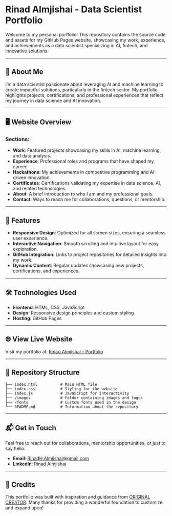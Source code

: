 # Rinad Almjishai - Data Scientist Portfolio

Welcome to my personal portfolio! This repository contains the source code and assets for my GitHub Pages website, showcasing my work, experience, and achievements as a data scientist specializing in AI, fintech, and innovative solutions.

---

## 🌟 **About Me**
I’m a data scientist passionate about leveraging AI and machine learning to create impactful solutions, particularly in the fintech sector. My portfolio highlights projects, certifications, and professional experiences that reflect my journey in data science and AI innovation.

---

## 🖥️ **Website Overview**
### **Sections:**
- **Work**: Featured projects showcasing my skills in AI, machine learning, and data analysis.
- **Experience**: Professional roles and programs that have shaped my career.
- **Hackathons**: My achievements in competitive programming and AI-driven innovation.
- **Certificates**: Certifications validating my expertise in data science, AI, and related technologies.
- **About**: A brief introduction to who I am and my professional goals.
- **Contact**: Ways to reach me for collaborations, questions, or mentorship.

---

## 🚀 **Features**
- **Responsive Design**: Optimized for all screen sizes, ensuring a seamless user experience.
- **Interactive Navigation**: Smooth scrolling and intuitive layout for easy exploration.
- **GitHub Integration**: Links to project repositories for detailed insights into my work.
- **Dynamic Content**: Regular updates showcasing new projects, certifications, and experiences.

---

## 🛠️ **Technologies Used**
- **Frontend**: HTML, CSS, JavaScript
- **Design**: Responsive design principles and custom styling
- **Hosting**: GitHub Pages

---

## 🌐 **View Live Website**
Visit my portfolio at: [Rinad Almjishai - Portfolio](https://rindataz.github.io/portfolio/)

---

## 📂 **Repository Structure**
```plaintext
├── index.html          # Main HTML file
├── index.css           # Styling for the website
├── index.js            # JavaScript for interactivity
├── /images             # Folder containing images and logos
├── /fonts              # Custom fonts used in the design
└── README.md           # Information about the repository
```

---

## 📬 **Get in Touch**
Feel free to reach out for collaborations, mentorship opportunities, or just to say hello:
- **Email**: [RinadH.Almjishai@gmail.com](mailto:RinadH.Almjishai@gmail.com)
- **LinkedIn**: [Rinad Almjishai](https://www.linkedin.com/in/renad-hassan-dataz)

---

## 🙏 **Credits**
This portfolio was built with inspiration and guidance from [ORIGINAL CREATOR](https://github.com/nisarhassan12/portfolio-template?tab=readme-ov-file). Many thanks for providing a wonderful foundation to customize and expand upon!
